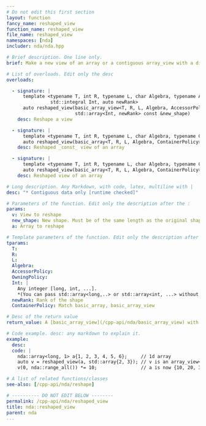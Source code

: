 ```yaml
---
# Do not edit this first section
layout: function
fancy_name: reshaped_view
function_name: reshaped_view
file_name: reshaped_view
namespaces: [nda]
includer: nda/nda.hpp

# Brief description. One line only.
brief: Make a new view of an array or a contiguous array_view with a different shape.

# List of overloads. Edit only the desc
overloads:

  - signature: |
      template <typename T, int R, typename L, char Algebra, typename AccessorPolicy, typename OwningPolicy,
                std::integral Int, auto newRank>
      auto reshaped_view(basic_array_view<T, R, L, Algebra, AccessorPolicy, OwningPolicy> v,
                         std::array<Int, newRank> const &new_shape)
    desc: Reshape a view

  - signature: |
      template <typename T, int R, typename L, char Algebra, typename ContainerPolicy, std::integral Int, auto newRank>
      auto reshaped_view(basic_array<T, R, L, Algebra, ContainerPolicy> const &a, std::array<Int, newRank> const &new_shape)
    desc: Reshaped _const_ view of an array

  - signature: |
      template <typename T, int R, typename L, char Algebra, typename ContainerPolicy, std::integral Int, auto newRank>
      auto reshaped_view(basic_array<T, R, L, Algebra, ContainerPolicy> &a, std::array<Int, newRank> const &new_shape)
    desc: Reshaped view of an array

# Long description. Any Markdown, with code, latex, multiline with |
desc: "* Contiguous data only [runtime checked]"

# Parameters of the function. Edit only the description after the :
params:
  v: View to reshape
  new_shape: New shape. Must be of the same length as the original shape.
  a: Array to reshape

# Template parameters of the function. Edit only the description after the :
tparams:
  T: 
  R: 
  L: 
  Algebra: 
  AccessorPolicy: 
  OwningPolicy: 
  Int: |
    Any integer [long, int, ...].
    *(You can pass std::array<long,..> or std::array<int, ...> without thinking about it.*)
  newRank: Rank of the shape
  ContainerPolicy: Match basic_array, basic_array_view

# Desc of the return value
return_value: A [basic_array_view](/cpp-api/nda/basic_array_view) with the same `T`, Policies, but new shape and rank.

# Code example. desc: any markdown to explain it.
example:
  desc: 
  code: |
    nda::array<long, 1> a{1, 2, 3, 4, 5, 6};     // 1d array
    auto v = reshaped_view(a, std::array{2, 3}); // v is an array_view<long,2> of size 2 x 3
    v(0, nda::range_all()) *= 10;                // a is now {10, 20, 30, 4, 5, 6}

# A list of related functions/classes
see-also: [/cpp-api/nda/reshape]

# ---------- DO NOT EDIT BELOW --------
permalink: /cpp-api/nda/reshaped_view
title: nda::reshaped_view
parent: nda
...
```



